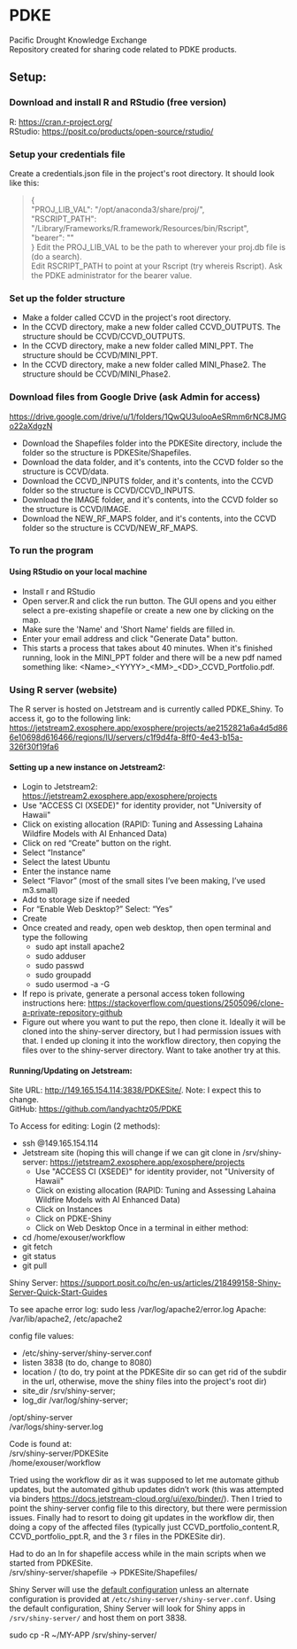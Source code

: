 # PDKE

Pacific Drought Knowledge Exchange  
Repository created for sharing code related to PDKE products.

## Setup:
### Download and install R and RStudio (free version)

R: <https://cran.r-project.org/>  
RStudio: <https://posit.co/products/open-source/rstudio/>

### Setup your credentials file

Create a credentials.json file in the project's root directory.  It should look like this:  
> {  
>   "PROJ_LIB_VAL": "/opt/anaconda3/share/proj/",  
>   "RSCRIPT_PATH": "/Library/Frameworks/R.framework/Resources/bin/Rscript",  
>   "bearer": ""  
> }
Edit the PROJ_LIB_VAL to be the path to wherever your proj.db file is (do a search).  
Edit RSCRIPT_PATH to point at your Rscript (try whereis Rscript). 
Ask the PDKE administrator for the bearer value.  

### Set up the folder structure

- Make a folder called CCVD in the project's root directory. 
- In the CCVD directory, make a new folder called CCVD_OUTPUTS.  The structure should be CCVD/CCVD_OUTPUTS. 
- In the CCVD directory, make a new folder called MINI_PPT.  The structure should be CCVD/MINI_PPT.  
- In the CCVD directory, make a new folder called MINI_Phase2.  The structure should be CCVD/MINI_Phase2.  

### Download files from Google Drive (ask Admin for access)

<https://drive.google.com/drive/u/1/folders/1QwQU3ulooAeSRmm6rNC8JMGo22aXdgzN>
- Download the Shapefiles folder into the PDKESite directory, include the folder so the structure is PDKESite/Shapefiles.
- Download the data folder, and it's contents, into the CCVD folder so the structure is CCVD/data.
- Download the CCVD_INPUTS folder, and it's contents, into the CCVD folder so the structure is CCVD/CCVD_INPUTS.
- Download the IMAGE folder, and it's contents, into the CCVD folder so the structure is CCVD/IMAGE.
- Download the NEW_RF_MAPS folder, and it's contents, into the CCVD folder so the structure is CCVD/NEW_RF_MAPS.

### To run the program

#### Using RStudio on your local machine

- Install r and RStudio
- Open server.R and click the run button.  The GUI opens and you either select a pre-existing shapefile or create a new one by clicking on the map.  
- Make sure the 'Name' and 'Short Name' fields are filled in.  
- Enter your email address and click "Generate Data" button.  
- This starts a process that takes about 40 minutes.  When it's finished running, look in the MINI_PPT folder and there will be a new pdf named something like: \<Name\>\_\<YYYY\>\_\<MM\>\_\<DD\>\_CCVD_Portfolio.pdf.  

### Using R server (website)

The R server is hosted on Jetstream and is currently called PDKE\_Shiny.  To access it, go to the following link:  
<https://jetstream2.exosphere.app/exosphere/projects/ae2152821a6a4d5d866e10698d616466/regions/IU/servers/c1f9d4fa-8ff0-4e43-b15a-326f30f19fa6>   

#### Setting up a new instance on Jetstream2:

- Login to Jetstream2: <https://jetstream2.exosphere.app/exosphere/projects>
- Use "ACCESS CI (XSEDE)" for identity provider, not "University of Hawaii"
- Click on existing allocation (RAPID: Tuning and Assessing Lahaina Wildfire Models with AI Enhanced Data)
- Click on red “Create” button on the right.
- Select “Instance”
- Select the latest Ubuntu
- Enter the instance name
- Select “Flavor” (most of the small sites I’ve been making, I’ve used m3.small)
- Add to storage size if needed
- For “Enable Web Desktop?” Select: “Yes”
- Create
- Once created and ready, open web desktop, then open terminal and type the following
  - sudo apt install apache2
  - sudo adduser <username>
  - sudo passwd <username>
  - sudo groupadd <groupname>
  - sudo usermod -a -G <groupname> <username>
- If repo is private, generate a personal access token following instructions here: <https://stackoverflow.com/questions/2505096/clone-a-private-repository-github>  
- Figure out where you want to put the repo, then clone it.  Ideally it will be cloned into the shiny-server directory, but I had permission issues with that.  I ended up cloning it into the workflow directory, then copying the files over to the shiny-server directory.  Want to take another try at this.

#### Running/Updating on Jetstream:

Site URL: <http://149.165.154.114:3838/PDKESite/>. Note: I expect this to change.    
GitHub: <https://github.com/landyachtz05/PDKE> 

To Access for editing: 
Login (2 methods): 
- ssh <username>@149.165.154.114
- Jetstream site (hoping this will change if we can git clone in /srv/shiny-server:
<https://jetstream2.exosphere.app/exosphere/projects>
  - Use "ACCESS CI (XSEDE)" for identity provider, not "University of Hawaii"
  - Click on existing allocation (RAPID: Tuning and Assessing Lahaina Wildfire Models with AI Enhanced Data)
  - Click on Instances
  - Click on PDKE-Shiny
  - Click on Web Desktop
Once in a terminal in either method:
- cd /home/exouser/workflow
- git fetch
- git status
- git pull  

Shiny Server: <https://support.posit.co/hc/en-us/articles/218499158-Shiny-Server-Quick-Start-Guides>

To see apache error log:
sudo less /var/log/apache2/error.log
Apache: /var/lib/apache2, /etc/apache2

config file values:
- /etc/shiny-server/shiny-server.conf  
- listen 3838 (to do, change to 8080)  
- location / (to do, try point at the PDKESite dir so can get rid of the subdir in the url, otherwise, move the shiny files into the project's root dir)  
- site_dir /srv/shiny-server;  
- log_dir /var/log/shiny-server;  

/opt/shiny-server  
/var/logs/shiny-server.log  

Code is found at:  
/srv/shiny-server/PDKESite  
/home/exouser/workflow  

Tried using the workflow dir as it was supposed to let me automate github updates, but the automated github updates didn’t work (this was attempted via binders <https://docs.jetstream-cloud.org/ui/exo/binder/>).  Then I tried to point the shiny-server config file to this directory, but there were permission issues.  Finally had to resort to doing git updates in the workflow dir, then doing a copy of the affected files (typically just CCVD_portfolio_content.R, CCVD_portfolio_ppt.R, and the 3 r files in the PDKESite dir).  

Had to do an ln for shapefile access while in the main scripts when we started from PDKESite.  
/srv/shiny-server/shapefile -> PDKESite/Shapefiles/  

Shiny Server will use the [default configuration](https://github.com/rstudio/shiny-server/blob/master/config/default.config) unless an alternate configuration is provided at `/etc/shiny-server/shiny-server.conf`. Using the default configuration, Shiny Server will look for Shiny apps in `/srv/shiny-server/` and host them on port 3838.  

sudo cp -R ~/MY-APP /srv/shiny-server/








